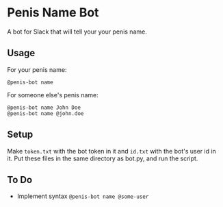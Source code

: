 # Penis Name Bot
A bot for Slack that will tell your your penis name.

## Usage
For your penis name:
```
@penis-bot name
```

For someone else's penis name:
```
@penis-bot name John Doe
@penis-bot name @john.doe
```

## Setup
Make `token.txt` with the bot token in it and `id.txt` with the bot's user id in it. Put these files in the same directory as bot.py, and run the script.

## To Do
* Implement syntax `@penis-bot name @some-user`